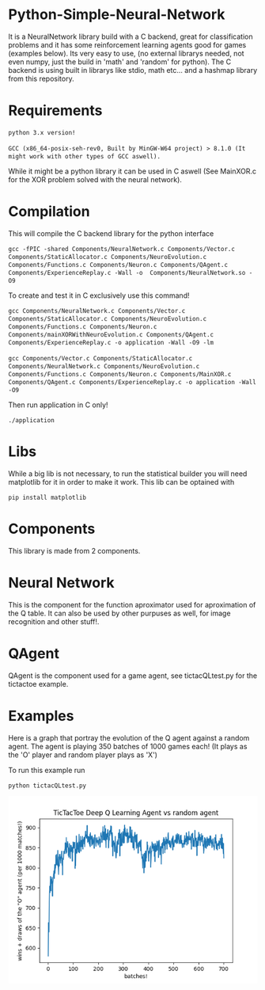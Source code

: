 # Python-Simple-Neural-Network
It is a NeuralNetwork library build with a C backend, great for classification problems and it has some reinforcement learning agents good for games (examples below).
Its very easy to use, (no external librarys needed, not even numpy, just the build in 'math' and 'random' for python).
The C backend is using built in librarys like stdio, math etc... and a hashmap library from this repository.

# Requirements

    python 3.x version!

    GCC (x86_64-posix-seh-rev0, Built by MinGW-W64 project) > 8.1.0 (It might work with other types of GCC aswell).

While it might be a python library it can be used in C aswell (See MainXOR.c for the XOR problem solved with the neural network).

# Compilation
This will compile the C backend library for the python interface

    gcc -fPIC -shared Components/NeuralNetwork.c Components/Vector.c Components/StaticAllocator.c Components/NeuroEvolution.c Components/Functions.c Components/Neuron.c Components/QAgent.c Components/ExperienceReplay.c -Wall -o  Components/NeuralNetwork.so -O9

To create and test it in C exclusively use this command!

    gcc Components/NeuralNetwork.c Components/Vector.c Components/StaticAllocator.c Components/NeuroEvolution.c Components/Functions.c Components/Neuron.c Components/mainXORWithNeuroEvolution.c Components/QAgent.c Components/ExperienceReplay.c -o application -Wall -O9 -lm

    gcc Components/Vector.c Components/StaticAllocator.c Components/NeuralNetwork.c Components/NeuroEvolution.c Components/Functions.c Components/Neuron.c Components/MainXOR.c Components/QAgent.c Components/ExperienceReplay.c -o application -Wall -O9

Then run application in C only!

    ./application

# Libs
While a big lib is not necessary, to run the statistical builder you will need matplotlib for it in order to make it work.
This lib can be optained with

    pip install matplotlib

# Components
This library is made from 2 components.
# Neural Network
This is the component for the function aproximator used for aproximation of the Q table.
It can also be used by other purpuses as well, for image recognition and other stuff!.
# QAgent
QAgent is the component used for a game agent, see tictacQLtest.py for the tictactoe example.

# Examples
Here is a graph that portray the evolution of the Q agent against a random agent.
The agent is playing 350 batches of 1000 games each! (It plays as the 'O' player and random player plays as 'X')

To run this example run

    python tictacQLtest.py

![alt text](Plots/TicTacToe_wins.png)

